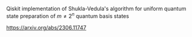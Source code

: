 Qiskit implementation of Shukla-Vedula's algorithm for uniform quantum state preparation of $m \neq 2^n$ quantum basis states

https://arxiv.org/abs/2306.11747
